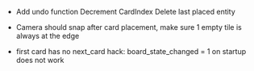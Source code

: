 - Add undo function
    Decrement CardIndex
    Delete last placed entity

- Camera should snap after card placement, make sure 1 empty tile is
    always at the edge

- first card has no next_card
    hack: board_state_changed = 1 on startup 
        does not work
